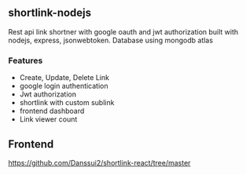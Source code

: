 ## shortlink-nodejs
Rest api link shortner with google oauth and jwt authorization built with nodejs, express, jsonwebtoken.
Database using mongodb atlas

### Features
- Create, Update, Delete Link
- google login authentication
- Jwt authorization 
- shortlink with custom sublink
- frontend dashboard
- Link viewer count

## Frontend 
https://github.com/Danssui2/shortlink-react/tree/master
